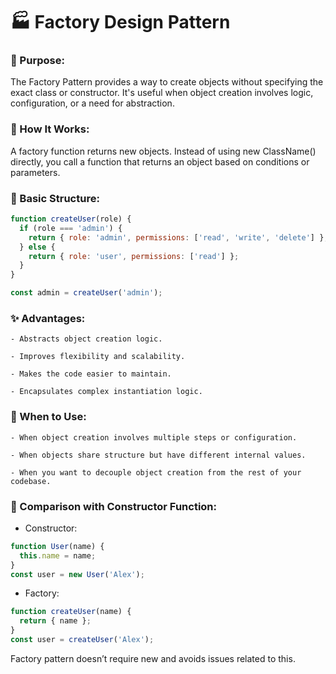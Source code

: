 # 🏭 Factory Design Pattern

### 🔹 Purpose:

The Factory Pattern provides a way to create objects without specifying the exact class or constructor. It's useful when object creation involves logic, configuration, or a need for abstraction.

### 🔧 How It Works:

A factory function returns new objects. Instead of using new ClassName() directly, you call a function that returns an object based on conditions or parameters.

### 🧱 Basic Structure:

```js
function createUser(role) {
  if (role === 'admin') {
    return { role: 'admin', permissions: ['read', 'write', 'delete'] };
  } else {
    return { role: 'user', permissions: ['read'] };
  }
}

const admin = createUser('admin');
```

### ✨ Advantages:

    - Abstracts object creation logic.

    - Improves flexibility and scalability.

    - Makes the code easier to maintain.

    - Encapsulates complex instantiation logic.

### 🧩 When to Use:

    - When object creation involves multiple steps or configuration.

    - When objects share structure but have different internal values.

    - When you want to decouple object creation from the rest of your codebase.

### 🔄 Comparison with Constructor Function:

- Constructor:

```js
function User(name) {
  this.name = name;
}
const user = new User('Alex');
```

- Factory:

```js
function createUser(name) {
  return { name };
}
const user = createUser('Alex');
```

Factory pattern doesn’t require new and avoids issues related to this.
